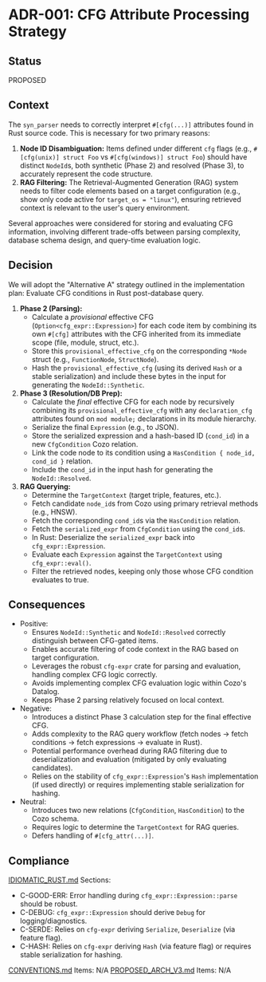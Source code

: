 # ADR-001: CFG Attribute Processing Strategy

## Status
PROPOSED

## Context
The `syn_parser` needs to correctly interpret `#[cfg(...)]` attributes found in Rust source code. This is necessary for two primary reasons:
1.  **Node ID Disambiguation:** Items defined under different `cfg` flags (e.g., `#[cfg(unix)] struct Foo` vs `#[cfg(windows)] struct Foo`) should have distinct `NodeId`s, both synthetic (Phase 2) and resolved (Phase 3), to accurately represent the code structure.
2.  **RAG Filtering:** The Retrieval-Augmented Generation (RAG) system needs to filter code elements based on a target configuration (e.g., show only code active for `target_os = "linux"`), ensuring retrieved context is relevant to the user's query environment.

Several approaches were considered for storing and evaluating CFG information, involving different trade-offs between parsing complexity, database schema design, and query-time evaluation logic.

## Decision
We will adopt the "Alternative A" strategy outlined in the implementation plan: Evaluate CFG conditions in Rust post-database query.

1.  **Phase 2 (Parsing):**
    *   Calculate a *provisional* effective CFG (`Option<cfg_expr::Expression>`) for each code item by combining its own `#[cfg]` attributes with the CFG inherited from its immediate scope (file, module, struct, etc.).
    *   Store this `provisional_effective_cfg` on the corresponding `*Node` struct (e.g., `FunctionNode`, `StructNode`).
    *   Hash the `provisional_effective_cfg` (using its derived `Hash` or a stable serialization) and include these bytes in the input for generating the `NodeId::Synthetic`.
2.  **Phase 3 (Resolution/DB Prep):**
    *   Calculate the *final* effective CFG for each node by recursively combining its `provisional_effective_cfg` with any `declaration_cfg` attributes found on `mod module;` declarations in its module hierarchy.
    *   Serialize the final `Expression` (e.g., to JSON).
    *   Store the serialized expression and a hash-based ID (`cond_id`) in a new `CfgCondition` Cozo relation.
    *   Link the code node to its condition using a `HasCondition { node_id, cond_id }` relation.
    *   Include the `cond_id` in the input hash for generating the `NodeId::Resolved`.
3.  **RAG Querying:**
    *   Determine the `TargetContext` (target triple, features, etc.).
    *   Fetch candidate `node_id`s from Cozo using primary retrieval methods (e.g., HNSW).
    *   Fetch the corresponding `cond_id`s via the `HasCondition` relation.
    *   Fetch the `serialized_expr` from `CfgCondition` using the `cond_id`s.
    *   In Rust: Deserialize the `serialized_expr` back into `cfg_expr::Expression`.
    *   Evaluate each `Expression` against the `TargetContext` using `cfg_expr::eval()`.
    *   Filter the retrieved nodes, keeping only those whose CFG condition evaluates to true.

## Consequences
- Positive:
    - Ensures `NodeId::Synthetic` and `NodeId::Resolved` correctly distinguish between CFG-gated items.
    - Enables accurate filtering of code context in the RAG based on target configuration.
    - Leverages the robust `cfg-expr` crate for parsing and evaluation, handling complex CFG logic correctly.
    - Avoids implementing complex CFG evaluation logic within Cozo's Datalog.
    - Keeps Phase 2 parsing relatively focused on local context.
- Negative:
    - Introduces a distinct Phase 3 calculation step for the final effective CFG.
    - Adds complexity to the RAG query workflow (fetch nodes -> fetch conditions -> fetch expressions -> evaluate in Rust).
    - Potential performance overhead during RAG filtering due to deserialization and evaluation (mitigated by only evaluating candidates).
    - Relies on the stability of `cfg_expr::Expression`'s `Hash` implementation (if used directly) or requires implementing stable serialization for hashing.
- Neutral:
    - Introduces two new relations (`CfgCondition`, `HasCondition`) to the Cozo schema.
    - Requires logic to determine the `TargetContext` for RAG queries.
    - Defers handling of `#[cfg_attr(...)]`.

## Compliance
[IDIOMATIC_RUST.md](ai_workflow/AI_Always_Instructions/IDIOMATIC_RUST.md) Sections:
- C-GOOD-ERR: Error handling during `cfg_expr::Expression::parse` should be robust.
- C-DEBUG: `cfg_expr::Expression` should derive `Debug` for logging/diagnostics.
- C-SERDE: Relies on `cfg-expr` deriving `Serialize`, `Deserialize` (via feature flag).
- C-HASH: Relies on `cfg-expr` deriving `Hash` (via feature flag) or requires stable serialization for hashing.

[CONVENTIONS.md](ai_workflow/AI_Always_Instructions/CONVENTIONS.md) Items: N/A
[PROPOSED_ARCH_V3.md](/PROPOSED_ARCH_V3.md) Items: N/A

